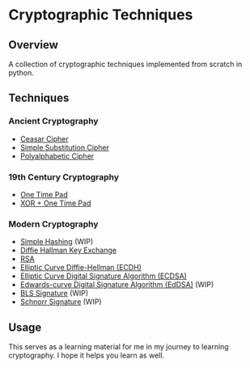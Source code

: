 # Cryptographic Techniques

## Overview

A collection of cryptographic techniques implemented from scratch in python.

## Techniques

### Ancient Cryptography

- [Ceasar Cipher](/caesar_cipher.py)
- [Simple Substitution Cipher](/simple_substitution.py)
- [Polyalphabetic Cipher](/polyaphabetic_cipher.py)

### 19th Century Cryptography

- [One Time Pad](./one_time_pad.py)
- [XOR + One Time Pad](./xor_and_one_time_pad.py)

### Modern Cryptography

- [Simple Hashing](./simple_hashing.py) (WIP)
- [Diffie Hallman Key Exchange](./diffie_hellman.py)
- [RSA](./rsa.py)
- [Elliptic Curve Diffie-Hellman (ECDH)](./ecdh.py)
- [Elliptic Curve Digital Signature Algorithm (ECDSA)](./ecdsa.py)
- [Edwards-curve Digital Signature Algorithm (EdDSA)](./eddsa.py) (WIP)
- [BLS Signature](./bls_sig.py) (WIP)
- [Schnorr Signature](./schnorr_sig.py) (WIP)

## Usage

This serves as a learning material for me in my journey to learning cryptography. I hope it helps you learn as well.
